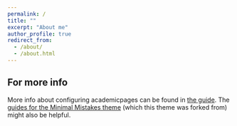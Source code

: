```yaml
---
permalink: /
title: ""
excerpt: "About me"
author_profile: true
redirect_from: 
  - /about/
  - /about.html
---
```


For more info
------
More info about configuring academicpages can be found in [the guide](https://academicpages.github.io/markdown/). The [guides for the Minimal Mistakes theme](https://mmistakes.github.io/minimal-mistakes/docs/configuration/) (which this theme was forked from) might also be helpful.
